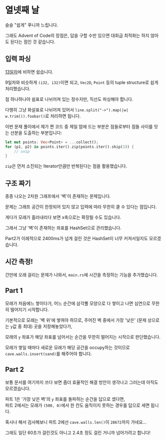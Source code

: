 # 열넷째 날

슬슬 "쉽게" 푸니까 느립니다.

그래도 Advent of Code의 장점은, 답을 구할 수만 있으면 대회급 최적화는 하지 않아도 된다는 점인 것 같습니다.

## 입력 파싱

[13일차](https://adventofcode.com/2022/day/13)에 비하면 쉽습니다.

9일차와 비슷하게 `(i32, i32)`이면 되고, `Vec2D`, `Point` 등의 tuple structure로 쉽게 처리했습니다.

점 하나하나야 쉼표로 나뉘어져 있는 정수지만, 직선도 파싱해야 합니다.

다행히 그냥 화살표로 나뉘어져 있어서 `line.split("->").map(|w| w.trim()).foobar()`로 처리하면 됩니다.

이번 문제 풀이에서 제가 짠 코드 중 제일 맘에 드는 부분은 점들로부터 점들 사이를 잇는 선분을 도출하는 부분입니다:

```Rust
let mut points: Vec<Point> = ...collect();
for (p1, p2) in points.iter().zip(points.iter().skip(1)) {
    // snip
}
```

`zip`은 먼저 소진되는 Iterator만큼만 반복된다는 점을 활용했습니다.

## 구조 짜기

종종 나오는 2차원 그래프에서 '벽'이 존재하는 문제입니다.

문제는 그래프 공간이 한정되어 있지 않고 입력에 따라 무한히 클 수 있다는 점입니다.

게다가 모래가 흘러내리다 보면 x축으로는 확장될 수도 있습니다.

그래서 그냥 '벽'이 존재하는 좌표를 HashSet으로 관리했습니다.

Part2가 이례적으로 2400ms가 넘게 걸린 것은 HashSet이 너무 커져서일지도 모르겠습니다.

## 시간 측정!

간만에 오래 걸리는 문제가 나와서, `main.rs`에 시간을 측정하는 기능을 추가했습니다.

## Part 1

모래가 처음에느 쌓이다가, 어느 순간에 삼각뿔 모양으로 다 쌓이고 나면 심연으로 무한히 떨어지기 시작합니다.

기본적으로 모래는 '벽 위'에 쌓여야 하므로, 주어진 벽 중에서 가장 '낮은' (문제 상으로는 `y`값 중 최대) 곳을 저장해놓았다가,

모래의 `y` 좌표가 해당 좌표를 넘어서는 순간을 무한히 떨어지는 시작으로 판단했습니다.

모래가 쌓일 때마다 새로운 모래가 해당 공간을 occupy하는 것이므로 `cave.walls.insert(sand)`를 해주어야 합니다.

## Part 2

보통 문서를 여기까지 쓰다 보면 좀더 효율적인 해결 방안이 생각나고 그러는데 아직도 모르겠습니다.

파트 1은 '가장 낮은 벽'의 `y` 좌표를 돌파하는 순간을 답으로 셌다면,  
파트 2에서는 모래가 `(500, 0)`에서 한 칸도 움직이지 못하는 경우를 답으로 세면 됩니다.

혹시나 해서 검사해보니 파트 2에선 `cave.walls.len()`이 `28672`까지 가네요...

그래도 일단 60초가 걸린것도 아니고 2.4초 정도 걸린 거니까 넘어가려고 합니다!

